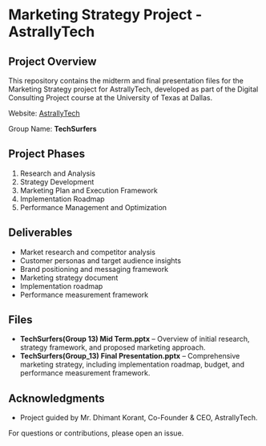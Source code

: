 # Marketing Strategy Project - AstrallyTech

## Project Overview

This repository contains the midterm and final presentation files for the Marketing Strategy project for AstrallyTech, developed as part of the Digital Consulting Project course at the University of Texas at Dallas.

Website: [AstrallyTech](https://www.astrallytech.com)

Group Name: **TechSurfers**

## Project Phases

1. Research and Analysis
2. Strategy Development
3. Marketing Plan and Execution Framework
4. Implementation Roadmap
5. Performance Management and Optimization

## Deliverables

* Market research and competitor analysis
* Customer personas and target audience insights
* Brand positioning and messaging framework
* Marketing strategy document
* Implementation roadmap
* Performance measurement framework

## Files

* **TechSurfers(Group 13) Mid Term.pptx** – Overview of initial research, strategy framework, and proposed marketing approach.
* **TechSurfers(Group_13) Final Presentation.pptx** – Comprehensive marketing strategy, including implementation roadmap, budget, and performance measurement framework.

## Acknowledgments

* Project guided by Mr. Dhimant Korant, Co-Founder & CEO, AstrallyTech.

For questions or contributions, please open an issue.
